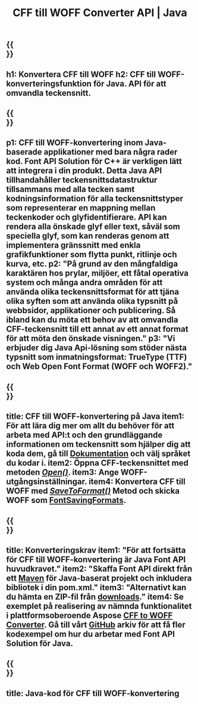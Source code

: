 ﻿---
translation: true
template: /_templates/conversion-child-java.md
title: CFF till WOFF Converter API | Java
description: Konvertera CFF till WOFF med Java API på Windows och Linux. Integrera denna inbyggda CFF till WOFF teckensnittskonverteringsfunktion i din egen lösning.
keywords: cff till woff java api, cff2woff java lösning, cff till woff java
url: /java/conversion/cff-to-woff/
family: font
platformtag: java
feature: conversion
informat: CFF
outformat: WOFF
faq: faqchild
otherformats: TTF WOFF2
---

{{<section banner>}}
---
h1: Konvertera CFF till WOFF
h2: CFF till WOFF-konverteringsfunktion för Java. API för att omvandla teckensnitt.
---

{{<section overview>}}
---
p1: CFF till WOFF-konvertering inom Java-baserade applikationer med bara några rader kod. Font API Solution för С++ är verkligen lätt att integrera i din produkt. Detta Java API tillhandahåller teckensnittsdatastruktur tillsammans med alla tecken samt kodningsinformation för alla teckensnittstyper som representerar en mappning mellan teckenkoder och glyfidentifierare. API kan rendera alla önskade glyf eller text, såväl som speciella glyf, som kan renderas genom att implementera gränssnitt med enkla grafikfunktioner som flytta punkt, ritlinje och kurva, etc.
p2: "På grund av den mångfaldiga karaktären hos prylar, miljöer, ett fåtal operativa system och många andra områden för att använda olika teckensnittsformat för att tjäna olika syften som att använda olika typsnitt på webbsidor, applikationer och publicering. Så ibland kan du möta ett behov av att omvandla CFF-teckensnitt till ett annat av ett annat format för att möta den önskade visningen."
p3: "Vi erbjuder dig Java Api-lösning som stöder nästa typsnitt som inmatningsformat: TrueType (TTF) och Web Open Font Format (WOFF och WOFF2)."
---

{{<section feature1>}}
---
title: CFF till WOFF-konvertering på Java
item1: För att lära dig mer om allt du behöver för att arbeta med API:t och den grundläggande informationen om teckensnitt som hjälper dig att koda dem, gå till [Dokumentation](https://docs.aspose.com/font/) och välj språket du kodar i.
item2: Öppna CFF-teckensnittet med metoden [*Open()*](https://reference.aspose.com/font/java/com.aspose.font/Font#open-com.aspose.font.FontDefinition-).
item3: Ange WOFF-utgångsinställningar.
item4: Konvertera CFF till WOFF med [*SaveToFormat()*](https://reference.aspose.com/font/java/com.aspose.font/Font#saveToFormat-java.io.OutputStream-com.aspose.font.FontSavingFormats-)   Metod och skicka WOFF som [FontSavingFormats](https://reference.aspose.com/font/java/com.aspose.font/FontSavingFormats).
---

{{<section feature2>}}
---
title: Konverteringskrav
item1: "För att fortsätta för CFF till WOFF-konvertering är Java Font API huvudkravet."
item2: "Skaffa Font API direkt från ett [Maven](https://repository.aspose.com/webapp/#/artifacts/browse/tree/General/repo/com/aspose/aspose-font) för Java-baserat projekt och inkludera bibliotek i din pom.xml."
item3: "Alternativt kan du hämta en ZIP-fil från [downloads](https://releases.aspose.com/font/java/)."
item4: Se exemplet på realisering av nämnda funktionalitet i plattformsoberoende Aspose [CFF to WOFF Converter](https://products.aspose.app/font/conversion/cff-to-woff). Gå till vårt [GitHub](https://github.com/aspose-font/Aspose.Font-Documentation/tree/master/java-examples) arkiv för att få fler kodexempel om hur du arbetar med Font API Solution för Java.
---

{{<section codeexample>}}
---
title: Java-kod för CFF till WOFF-konvertering
---
